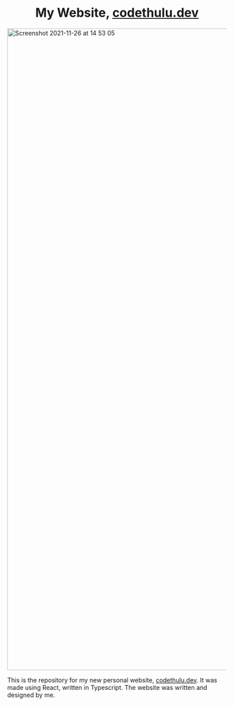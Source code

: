 <h1 align="center"> My Website, <a href="https://www.codethulu.dev">codethulu.dev</a></h1>

<img width="1472" alt="Screenshot 2021-11-26 at 14 53 05" src="https://user-images.githubusercontent.com/45674799/143598675-ce1d9e10-22ec-407d-aabc-c4fda1219b73.png">


This is the repository for my new personal website, <a href="https://www.codethulu.dev">codethulu.dev</a>. It was made using React, written in Typescript. The website was written and designed by me.
